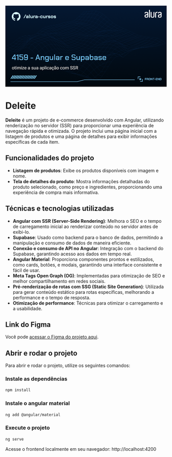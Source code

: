 ![Thumbnail](./thumbnail.png)

# Deleite

**Deleite** é um projeto de e-commerce desenvolvido com Angular, utilizando renderização no servidor (SSR) para proporcionar uma experiência de navegação rápida e otimizada. O projeto inclui uma página inicial com a listagem de produtos e uma página de detalhes para exibir informações específicas de cada item.

## Funcionalidades do projeto

- **Listagem de produtos**: Exibe os produtos disponíveis com imagem e nome.
- **Tela de detalhes do produto**: Mostra informações detalhadas do produto selecionado, como preço e ingredientes, proporcionando uma experiência de compra mais informativa.

## Técnicas e tecnologias utilizadas

- **Angular com SSR (Server-Side Rendering)**: Melhora o SEO e o tempo de carregamento inicial ao renderizar conteúdo no servidor antes de exibi-lo.
- **Supabase**: Usado como backend para o banco de dados, permitindo a manipulação e consumo de dados de maneira eficiente.
- **Conexão e consumo de API no Angular**: Integração com o backend do Supabase, garantindo acesso aos dados em tempo real.
- **Angular Material**: Proporciona componentes prontos e estilizados, como cards, botões, e modais, garantindo uma interface consistente e fácil de usar.
- **Meta Tags Open Graph (OG)**: Implementadas para otimização de SEO e melhor compartilhamento em redes sociais.
- **Pré-renderização de rotas com SSG (Static Site Generation)**: Utilizada para gerar conteúdo estático para rotas específicas, melhorando a performance e o tempo de resposta.
- **Otimização de performance**: Técnicas para otimizar o carregamento e a usabilidade.

## Link do Figma

Você pode [acessar o Figma do projeto aqui](https://www.figma.com/community/file/1426683199017059395).

## Abrir e rodar o projeto

Para abrir e rodar o projeto, utilize os seguintes comandos:

### Instale as dependências

```bash
npm install
```

### Instale o angular material
```bash
ng add @angular/material
```

### Execute o projeto 
```bash
ng serve
```

Acesse o frontend localmente em seu navegador: http://localhost:4200
